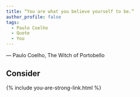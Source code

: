 ```yaml
---
title: “You are what you believe yourself to be.”
author_profile: false
tags:
  - Paulo Coelho
  - Quote
  - You
---
```


― Paulo Coelho, The Witch of Portobello

## Consider

{% include you-are-strong-link.html %}